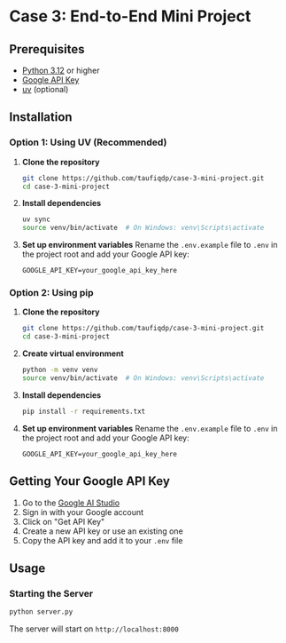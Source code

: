 # Case 3: End-to-End Mini Project

## Prerequisites

- [Python 3.12](https://www.python.org/downloads/) or higher
- [Google API Key](https://aistudio.google.com/)
- [uv](https://docs.astral.sh/uv/getting-started/installation/) (optional)

## Installation

### Option 1: Using UV (Recommended)

1. **Clone the repository**

   ```bash
   git clone https://github.com/taufiqdp/case-3-mini-project.git
   cd case-3-mini-project
   ```

2. **Install dependencies**

   ```bash
   uv sync
   source venv/bin/activate  # On Windows: venv\Scripts\activate
   ```

3. **Set up environment variables**
   Rename the `.env.example` file to `.env` in the project root and add your Google API key:
   ```env
   GOOGLE_API_KEY=your_google_api_key_here
   ```

### Option 2: Using pip

1. **Clone the repository**

   ```bash
   git clone https://github.com/taufiqdp/case-3-mini-project.git
   cd case-3-mini-project
   ```

2. **Create virtual environment**

   ```bash
   python -m venv venv
   source venv/bin/activate  # On Windows: venv\Scripts\activate
   ```

3. **Install dependencies**

   ```bash
   pip install -r requirements.txt
   ```

4. **Set up environment variables**
   Rename the `.env.example` file to `.env` in the project root and add your Google API key:
   ```env
   GOOGLE_API_KEY=your_google_api_key_here
   ```

## Getting Your Google API Key

1. Go to the [Google AI Studio](https://aistudio.google.com/)
2. Sign in with your Google account
3. Click on "Get API Key"
4. Create a new API key or use an existing one
5. Copy the API key and add it to your `.env` file

## Usage

### Starting the Server

```bash
python server.py
```

The server will start on `http://localhost:8000`
